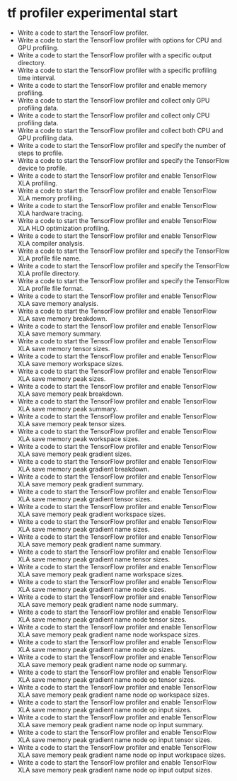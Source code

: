 # tf profiler experimental start

- Write a code to start the TensorFlow profiler.
- Write a code to start the TensorFlow profiler with options for CPU and GPU profiling.
- Write a code to start the TensorFlow profiler with a specific output directory.
- Write a code to start the TensorFlow profiler with a specific profiling time interval.
- Write a code to start the TensorFlow profiler and enable memory profiling.
- Write a code to start the TensorFlow profiler and collect only GPU profiling data.
- Write a code to start the TensorFlow profiler and collect only CPU profiling data.
- Write a code to start the TensorFlow profiler and collect both CPU and GPU profiling data.
- Write a code to start the TensorFlow profiler and specify the number of steps to profile.
- Write a code to start the TensorFlow profiler and specify the TensorFlow device to profile.
- Write a code to start the TensorFlow profiler and enable TensorFlow XLA profiling.
- Write a code to start the TensorFlow profiler and enable TensorFlow XLA memory profiling.
- Write a code to start the TensorFlow profiler and enable TensorFlow XLA hardware tracing.
- Write a code to start the TensorFlow profiler and enable TensorFlow XLA HLO optimization profiling.
- Write a code to start the TensorFlow profiler and enable TensorFlow XLA compiler analysis.
- Write a code to start the TensorFlow profiler and specify the TensorFlow XLA profile file name.
- Write a code to start the TensorFlow profiler and specify the TensorFlow XLA profile directory.
- Write a code to start the TensorFlow profiler and specify the TensorFlow XLA profile file format.
- Write a code to start the TensorFlow profiler and enable TensorFlow XLA save memory analysis.
- Write a code to start the TensorFlow profiler and enable TensorFlow XLA save memory breakdown.
- Write a code to start the TensorFlow profiler and enable TensorFlow XLA save memory summary.
- Write a code to start the TensorFlow profiler and enable TensorFlow XLA save memory tensor sizes.
- Write a code to start the TensorFlow profiler and enable TensorFlow XLA save memory workspace sizes.
- Write a code to start the TensorFlow profiler and enable TensorFlow XLA save memory peak sizes.
- Write a code to start the TensorFlow profiler and enable TensorFlow XLA save memory peak breakdown.
- Write a code to start the TensorFlow profiler and enable TensorFlow XLA save memory peak summary.
- Write a code to start the TensorFlow profiler and enable TensorFlow XLA save memory peak tensor sizes.
- Write a code to start the TensorFlow profiler and enable TensorFlow XLA save memory peak workspace sizes.
- Write a code to start the TensorFlow profiler and enable TensorFlow XLA save memory peak gradient sizes.
- Write a code to start the TensorFlow profiler and enable TensorFlow XLA save memory peak gradient breakdown.
- Write a code to start the TensorFlow profiler and enable TensorFlow XLA save memory peak gradient summary.
- Write a code to start the TensorFlow profiler and enable TensorFlow XLA save memory peak gradient tensor sizes.
- Write a code to start the TensorFlow profiler and enable TensorFlow XLA save memory peak gradient workspace sizes.
- Write a code to start the TensorFlow profiler and enable TensorFlow XLA save memory peak gradient name sizes.
- Write a code to start the TensorFlow profiler and enable TensorFlow XLA save memory peak gradient name summary.
- Write a code to start the TensorFlow profiler and enable TensorFlow XLA save memory peak gradient name tensor sizes.
- Write a code to start the TensorFlow profiler and enable TensorFlow XLA save memory peak gradient name workspace sizes.
- Write a code to start the TensorFlow profiler and enable TensorFlow XLA save memory peak gradient name node sizes.
- Write a code to start the TensorFlow profiler and enable TensorFlow XLA save memory peak gradient name node summary.
- Write a code to start the TensorFlow profiler and enable TensorFlow XLA save memory peak gradient name node tensor sizes.
- Write a code to start the TensorFlow profiler and enable TensorFlow XLA save memory peak gradient name node workspace sizes.
- Write a code to start the TensorFlow profiler and enable TensorFlow XLA save memory peak gradient name node op sizes.
- Write a code to start the TensorFlow profiler and enable TensorFlow XLA save memory peak gradient name node op summary.
- Write a code to start the TensorFlow profiler and enable TensorFlow XLA save memory peak gradient name node op tensor sizes.
- Write a code to start the TensorFlow profiler and enable TensorFlow XLA save memory peak gradient name node op workspace sizes.
- Write a code to start the TensorFlow profiler and enable TensorFlow XLA save memory peak gradient name node op input sizes.
- Write a code to start the TensorFlow profiler and enable TensorFlow XLA save memory peak gradient name node op input summary.
- Write a code to start the TensorFlow profiler and enable TensorFlow XLA save memory peak gradient name node op input tensor sizes.
- Write a code to start the TensorFlow profiler and enable TensorFlow XLA save memory peak gradient name node op input workspace sizes.
- Write a code to start the TensorFlow profiler and enable TensorFlow XLA save memory peak gradient name node op input output sizes.
